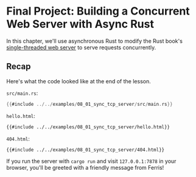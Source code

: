 # Final Project: Building a Concurrent Web Server with Async Rust
In this chapter, we'll use asynchronous Rust to modify the Rust book's 
[single-threaded web server](https://doc.rust-lang.org/book/ch20-01-single-threaded.html) 
to serve requests concurrently.
## Recap
Here's what the code looked like at the end of the lesson.

`src/main.rs`:
```rust
{{#include ../../examples/08_01_sync_tcp_server/src/main.rs}}
```

`hello.html`:
```html
{{#include ../../examples/08_01_sync_tcp_server/hello.html}}
```

`404.html`:
```html
{{#include ../../examples/08_01_sync_tcp_server/404.html}}
```

If you run the server with `cargo run` and visit `127.0.0.1:7878` in your browser,
you'll be greeted with a friendly message from Ferris!